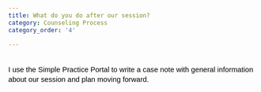 ```yaml
---
title: What do you do after our session?
category: Counseling Process
category_order: '4'

---
```

<p dir="ltr" style="line-height: 1.38; margin-top: 0pt; margin-bottom: 0pt;">&nbsp;</p>
<p dir="ltr" style="line-height: 1.38; margin-top: 0pt; margin-bottom: 0pt;"><span style="font-size: 11pt; font-family: Arial; color: #000000; background-color: transparent; font-weight: 400; font-style: normal; font-variant: normal; text-decoration: none; vertical-align: baseline; white-space: pre-wrap;">I use the Simple Practice Portal to write a case note with general information about our session and plan moving forward. </span></p>
<p dir="ltr" style="line-height: 1.38; margin-top: 0pt; margin-bottom: 0pt;" role="presentation">&nbsp;</p>
